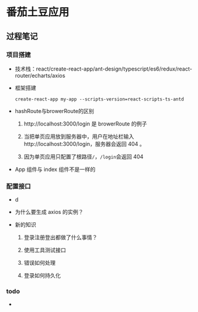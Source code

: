 # 番茄土豆应用

## 过程笔记

### 项目搭建

- 技术栈：react/create-react-app/ant-design/typescript/es6/redux/react-router/echarts/axios

- 框架搭建

    `create-react-app my-app --scripts-version=react-scripts-ts-antd`

- hashRoute与browerRoute的区别

    1. http://localhost:3000/login 是 browerRoute 的例子

    2. 当把单页应用放到服务器中，用户在地址栏输入 http://localhost:3000/login，服务器会返回 404 。

    3. 因为单页应用只配置了根路径`/`，`/login`会返回 404 

- App 组件与 index 组件不是一样的


### 配置接口

- d

- 为什么要生成 axios 的实例？

- 新的知识

    1. 登录注册登出都做了什么事情？

    

    2. 使用工具测试接口

    3. 错误如何处理

    4. 登录如何持久化


### todo

- 